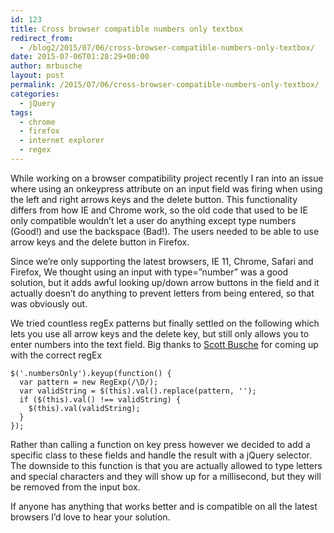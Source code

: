 ```yaml
---
id: 123
title: Cross browser compatible numbers only textbox
redirect_from:
  - /blog2/2015/07/06/cross-browser-compatible-numbers-only-textbox/
date: 2015-07-06T01:28:29+00:00
author: mrbusche
layout: post
permalink: /2015/07/06/cross-browser-compatible-numbers-only-textbox/
categories:
  - jQuery
tags:
  - chrome
  - firefox
  - internet explorer
  - regex
---
```


While working on a browser compatibility project recently I ran into an issue where using an onkeypress attribute on an input field was firing when using the left and right arrows keys and the delete button. This functionality differs from how IE and Chrome work, so the old code that used to be IE only compatible wouldn&#8217;t let a user do anything except type numbers (Good!) and use the backspace (Bad!). The users needed to be able to use arrow keys and the delete button in Firefox.

Since we&#8217;re only supporting the latest browsers, IE 11, Chrome, Safari and Firefox, We thought using an input with type=&#8221;number&#8221; was a good solution, but it adds awful looking up/down arrow buttons in the field and it actually doesn&#8217;t do anything to prevent letters from being entered, so that was obviously out.

We tried countless regEx patterns but finally settled on the following which lets you use all arrow keys and the delete key, but still only allows you to enter numbers into the text field. Big thanks to [Scott Busche](https://twitter.com/busches) for coming up with the correct regEx

    $('.numbersOnly').keyup(function() {
      var pattern = new RegExp(/\D/);
      var validString = $(this).val().replace(pattern, '');
      if ($(this).val() !== validString) {
        $(this).val(validString);
      }
    });

Rather than calling a function on key press however we decided to add a specific class to these fields and handle the result with a jQuery selector. The downside to this function is that you are actually allowed to type letters and special characters and they will show up for a millisecond, but they will be removed from the input box.

If anyone has anything that works better and is compatible on all the latest browsers I&#8217;d love to hear your solution.
